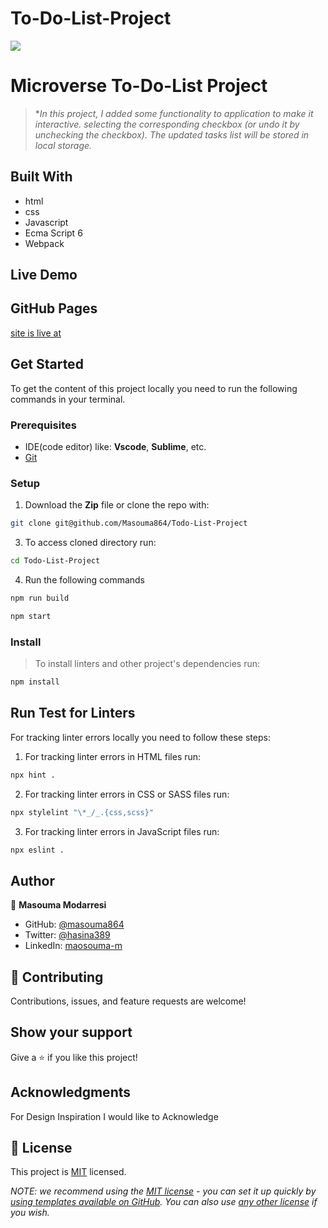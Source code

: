 # To-Do-List-Project

![](https://img.shields.io/badge/Microverse-blueviolet)

# Microverse To-Do-List Project

> **In this project, I added some functionality to  application to make it interactive. selecting the corresponding checkbox (or undo it by unchecking the checkbox). The updated tasks list will be stored in local storage.*


## Built With

- html
- css
- Javascript
- Ecma Script 6
- Webpack

## Live Demo
## GitHub Pages

[ site is live at ](https://Masouma864.github.io/Todo-List-Project/)

## Get Started

To get the content of this project locally you need to run the following commands in your terminal.

### Prerequisites
- IDE(code editor) like: **Vscode**, **Sublime**, etc. 
- [Git](https://www.linode.com/docs/guides/how-to-install-git-on-linux-mac-and-windows/)

### Setup
1. Download the **Zip** file or clone the repo with:
```bash
git clone git@github.com/Masouma864/Todo-List-Project
```
3. To access cloned directory run:
```bash
cd Todo-List-Project
```
4. Run the following commands
```bash
npm run build
```
```bash
npm start
```
### Install
> To install linters and other project's dependencies run:
```bash
npm install
```
## Run Test for Linters

For tracking linter errors locally you need to follow these steps:

1. For tracking linter errors in HTML files run:
```bash 
npx hint .
```

2. For tracking linter errors in CSS or SASS files run:

```bash
npx stylelint "\*_/_.{css,scss}"
```

3. For tracking linter errors in JavaScript files run:

```bash
npx eslint .
```

## Author

👤 **Masouma Modarresi**

- GitHub: [@masouma864](https://github.com/Masouma864)
- Twitter: [@hasina389](https://twitter.com/hasina389)
- LinkedIn: [maosouma-m](https://www.linkedin.com/in/masouma-modarresi-9572a41b5/)


## 🤝 Contributing

Contributions, issues, and feature requests are welcome!

## Show your support

Give a ⭐️ if you like this project!

## Acknowledgments
For Design Inspiration I would like to Acknowledge

## 📝 License

This project is [MIT](./LICENSE) licensed.

_NOTE: we recommend using the [MIT license](https://choosealicense.com/licenses/mit/) - you can set it up quickly by [using templates available on GitHub](https://docs.github.com/en/communities/setting-up-your-project-for-healthy-contributions/adding-a-license-to-a-repository). You can also use [any other license](https://choosealicense.com/licenses/) if you wish._
